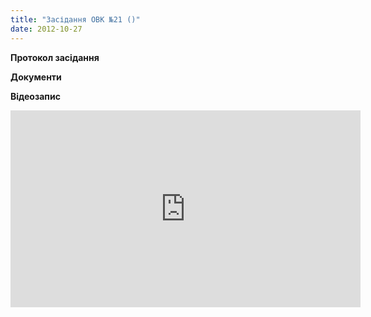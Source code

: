 ```yaml
---
title: "Засідання ОВК №21 ()"
date: 2012-10-27
---
```


**Протокол засідання**

**Документи**

**Відеозапис**

<iframe width="560" height="315" src="http://www.youtube.com/embed/JGOkapIu_Xo" frameborder="0" allowfullscreen></iframe>
